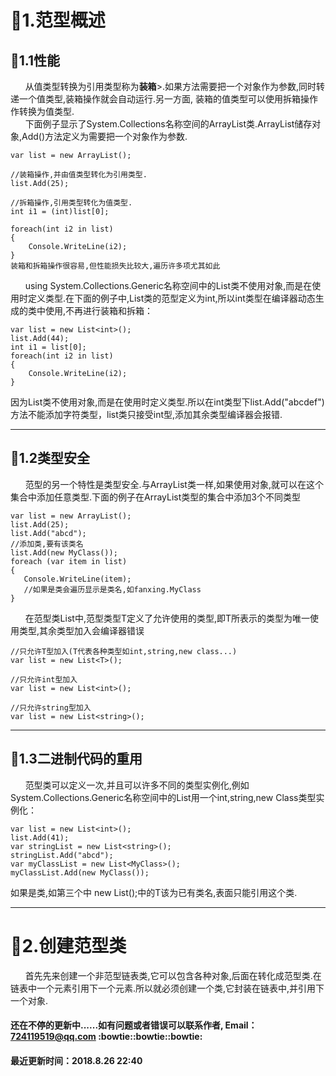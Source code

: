 # :file_folder:1.范型概述
## :blue_book:1.1性能
&nbsp;&nbsp;&nbsp;&nbsp;&nbsp;&nbsp;从值类型转换为引用类型称为**装箱**>.如果方法需要把一个对象作为参数,同时转递一个值类型,装箱操作就会自动运行.另一方面,
装箱的值类型可以使用拆箱操作作转换为值类型.<br>
&nbsp;&nbsp;&nbsp;&nbsp;&nbsp;&nbsp;下面例子显示了System.Collections名称空间的ArrayList类.ArrayList储存对象,Add()方法定义为需要把一个对象作为参数.

	var list = new ArrayList();
	
	//装箱操作,并由值类型转化为引用类型.	
	list.Add(25);
	
	//拆箱操作,引用类型转化为值类型.
	int i1 = (int)list[0];
	
	foreach(int i2 in list)
	{
	    Console.WriteLine(i2);
	}
	装箱和拆箱操作很容易,但性能损失比较大,遍历许多项尤其如此
&nbsp;&nbsp;&nbsp;&nbsp;&nbsp;&nbsp;using System.Collections.Generic名称空间中的List<T>类不使用对象,而是在使用时定义类型.在下面的例子中,List<T>类的范型定义为int,所以int类型在编译器动态生成的类中使用,不再进行装箱和拆箱：
	
	var list = new List<int>();
	list.Add(44);
	int i1 = list[0];
	foreach(int i2 in list)
	{
	    Console.WriteLine(i2);
	}
因为List<T>类不使用对象,而是在使用时定义类型.所以在int类型下list.Add("abcdef")方法不能添加字符类型，list类只接受int型,添加其余类型编译器会报错.
*********
	
## :blue_book:1.2类型安全
&nbsp;&nbsp;&nbsp;&nbsp;&nbsp;&nbsp;范型的另一个特性是类型安全.与ArrayList类一样,如果使用对象,就可以在这个集合中添加任意类型.下面的例子在ArrayList类型的集合中添加3个不同类型

	var list = new ArrayList();
	list.Add(25);
	list.Add("abcd");
	//添加类,要有该类名
	list.Add(new MyClass());
	foreach (var item in list)
    {
       Console.WriteLine(item);
	   //如果是类会遍历显示是类名,如fanxing.MyClass
    }
&nbsp;&nbsp;&nbsp;&nbsp;&nbsp;&nbsp;在范型类List<T>中,范型类型T定义了允许使用的类型,即T所表示的类型为唯一使用类型,其余类型加入会编译器错误

	//只允许T型加入(T代表各种类型如int,string,new class...)
	var list = new List<T>();
	
	//只允许int型加入
	var list = new List<int>();
	
	//只允许string型加入
	var list = new List<string>();
*****
## :blue_book:1.3二进制代码的重用
&nbsp;&nbsp;&nbsp;&nbsp;&nbsp;&nbsp;范型类可以定义一次,并且可以许多不同的类型实例化,例如System.Collections.Generic名称空间中的List<T>用一个int,string,new Class类型实例化：

	var list = new List<int>();
	list.Add(41);
	var stringList = new List<string>();
	stringList.Add("abcd");
	var myClassList = new List<MyClass>();
	myClassList.Add(new MyClass());
如果是类,如第三个中 new List<MyClass>();<T>中的T该为已有类名,表面只能引用这个类.
*****
# :file_folder:2.创建范型类
&nbsp;&nbsp;&nbsp;&nbsp;&nbsp;&nbsp;首先先来创建一个非范型链表类,它可以包含各种对象,后面在转化成范型类.在链表中一个元素引用下一个元素.所以就必须创建一个类,它封装在链表中,并引用下一个对象.
#### 还在不停的更新中......如有问题或者错误可以联系作者, Email：724119519@qq.com :bowtie::bowtie::bowtie: ####
#### 最近更新时间：2018.8.26 22:40 ####
